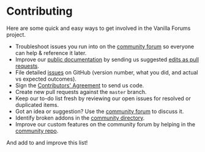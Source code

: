 # Contributing

Here are some quick and easy ways to get involved in the Vanilla Forums project.

-   Troubleshoot issues you run into on the [community forum](https://open.vanillaforums.com/discussions) so everyone can help & reference it later.
-   Improve our [public documentation](https://docs.vanillaforums.com/) by sending us suggested [edits as pull requests](https://github.com/vanilla/docs).
-   File detailed [issues](https://github.com/vanilla/vanilla/issues) on GitHub (version number, what you did, and actual vs expected outcomes).
-   Sign the [Contributors' Agreement](https://cla-assistant.io/vanilla/vanilla) to send us code.
-   Create new pull requests against the `master` branch.
-   Keep our to-do list fresh by reviewing our open issues for resolved or duplicated items.
-   Got an idea or suggestion? Use the [community forum](https://open.vanillaforums.com/discussions) to discuss it.
-   Identify broken addons in the [community directory](https://open.vanillaforums.com/addons).
-   Improve our custom features on the community forum by helping in the [community repo](https://github.com/vanilla/community).

And add to and improve this list!
